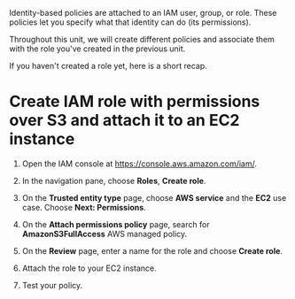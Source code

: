 
Identity-based policies are attached to an IAM user, group, or role. These policies let you specify what that identity can do (its permissions).

Throughout this unit, we will create different policies and associate them with the role you've created in the previous unit. 

If you haven't created a role yet, here is a short recap.

# Create IAM role with permissions over S3 and attach it to an EC2 instance

1. Open the IAM console at [https://console\.aws\.amazon\.com/iam/](https://console.aws.amazon.com/iam/)\.

2. In the navigation pane, choose **Roles**, **Create role**\.

3. On the **Trusted entity type** page, choose **AWS service** and the **EC2** use case\. Choose **Next: Permissions**\.

4. On the **Attach permissions policy** page, search for **AmazonS3FullAccess** AWS managed policy\.

5. On the **Review** page, enter a name for the role and choose **Create role**\.
6. Attach the role to your EC2 instance. 
7. Test your policy.